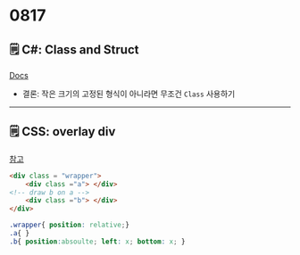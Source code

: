 # 0817

## 🗒️ C#: Class and Struct

[Docs](https://docs.microsoft.com/ko-kr/dotnet/standard/design-guidelines/choosing-between-class-and-struct)

- 결론: 작은 크기의 고정된 형식이 아니라면 무조건 `Class` 사용하기

---

## 🗒️ CSS: overlay div

[참고](https://hashcode.co.kr/questions/7369/%ED%95%98%EB%82%98%EC%9D%98-div-%EC%9C%84%EC%97%90-%EB%8B%A4%EB%A5%B8-div%EB%A5%BC-overlay%ED%95%98%EB%8A%94-%EB%B0%A9%EB%B2%95-%ED%98%B9%EC%9D%80-%ED%95%98%EB%82%98%EC%9D%98-img%EC%9C%84%EC%97%90-%EB%8B%A4%EB%A5%B8-div%EB%A5%BC-overlay%ED%95%98%EB%8A%94-%EB%B0%A9%EB%B2%95)

```html
<div class = "wrapper">
	<div class ="a"> </div>
<!-- draw b on a -->
	<div class ="b"> </div>
</div>
```

```css
.wrapper{ position: relative;}
.a{ }
.b{ position:absoulte; left: x; bottom: x; }
```